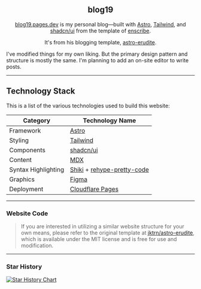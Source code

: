 <div align="center">

## blog19

[blog19.pages.dev](https://blog19.pages.dev) is my personal blog—built with [Astro](https://astro.build/), [Tailwind](https://tailwindcss.com/), and [shadcn/ui](https://ui.shadcn.com/) from the template of [enscribe](https://github.com/jktrn/astro-erudite).

It's from his blogging template, [astro-erudite](https://github.com/jktrn/astro-erudite).

</div>

I've modified things for my own liking. But the primary design pattern and structure is mostly the same.
I'm planning to add an on-site editor to write posts.

---

## Technology Stack

This is a list of the various technologies used to build this website:

| Category            | Technology Name                                                                                    |
| ------------------- | -------------------------------------------------------------------------------------------------- |
| Framework           | [Astro](https://astro.build/)                                                                      |
| Styling             | [Tailwind](https://tailwindcss.com)                                                                |
| Components          | [shadcn/ui](https://ui.shadcn.com/)                                                                |
| Content             | [MDX](https://mdxjs.com/)                                                                          |
| Syntax Highlighting | [Shiki](https://github.com/shikijs/shiki) + [rehype-pretty-code](https://rehype-pretty.pages.dev/) |
| Graphics            | [Figma](https://www.figma.com/)                                                                    |
| Deployment          | [Cloudflare Pages](https://pages.dev)                                                              |

---

### Website Code

> If you are interested in utilizing a similar website structure for your own means, please refer to the original template at [jktrn/astro-erudite](https://github.com/jktrn/astro-erudite), which is available under the MIT license and is free for use and modification.

---

### Star History

<a href="https://star-history.com/#Nusab19/blog19&Date">
 <picture>
   <source media="(prefers-color-scheme: dark)" srcset="https://api.star-history.com/svg?repos=Nusab19/blog1&type=Date&theme=dark" />
   <source media="(prefers-color-scheme: light)" srcset="https://api.star-history.com/svg?repos=Nusab19/blog1&type=Date" />
   <img alt="Star History Chart" src="https://api.star-history.com/svg?repos=Nusab19/blog1&type=Date" />
 </picture>
</a>
